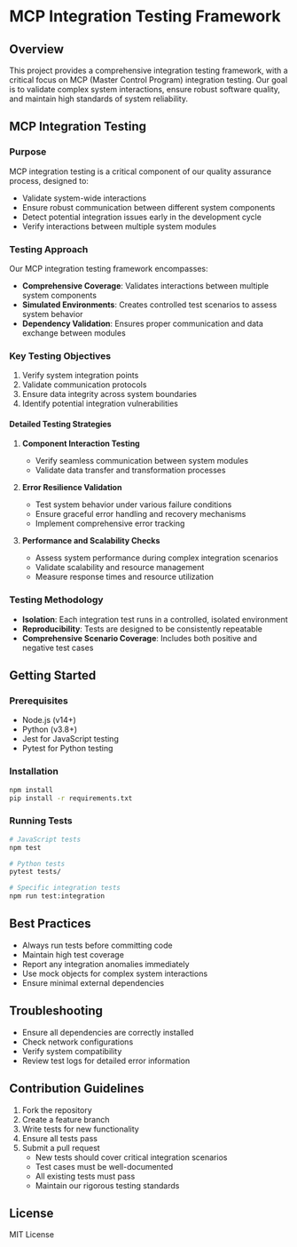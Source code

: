 # MCP Integration Testing Framework

## Overview
This project provides a comprehensive integration testing framework, with a critical focus on MCP (Master Control Program) integration testing. Our goal is to validate complex system interactions, ensure robust software quality, and maintain high standards of system reliability.

## MCP Integration Testing

### Purpose
MCP integration testing is a critical component of our quality assurance process, designed to:
- Validate system-wide interactions
- Ensure robust communication between different system components
- Detect potential integration issues early in the development cycle
- Verify interactions between multiple system modules

### Testing Approach
Our MCP integration testing framework encompasses:
- **Comprehensive Coverage**: Validates interactions between multiple system components
- **Simulated Environments**: Creates controlled test scenarios to assess system behavior
- **Dependency Validation**: Ensures proper communication and data exchange between modules

### Key Testing Objectives
1. Verify system integration points
2. Validate communication protocols
3. Ensure data integrity across system boundaries
4. Identify potential integration vulnerabilities

#### Detailed Testing Strategies
1. **Component Interaction Testing**
   - Verify seamless communication between system modules
   - Validate data transfer and transformation processes

2. **Error Resilience Validation**
   - Test system behavior under various failure conditions
   - Ensure graceful error handling and recovery mechanisms
   - Implement comprehensive error tracking

3. **Performance and Scalability Checks**
   - Assess system performance during complex integration scenarios
   - Validate scalability and resource management
   - Measure response times and resource utilization

### Testing Methodology
- **Isolation**: Each integration test runs in a controlled, isolated environment
- **Reproducibility**: Tests are designed to be consistently repeatable
- **Comprehensive Scenario Coverage**: Includes both positive and negative test cases

## Getting Started
### Prerequisites
- Node.js (v14+)
- Python (v3.8+)
- Jest for JavaScript testing
- Pytest for Python testing

### Installation
```bash
npm install
pip install -r requirements.txt
```

### Running Tests
```bash
# JavaScript tests
npm test

# Python tests
pytest tests/

# Specific integration tests
npm run test:integration
```

## Best Practices
- Always run tests before committing code
- Maintain high test coverage
- Report any integration anomalies immediately
- Use mock objects for complex system interactions
- Ensure minimal external dependencies

## Troubleshooting
- Ensure all dependencies are correctly installed
- Check network configurations
- Verify system compatibility
- Review test logs for detailed error information

## Contribution Guidelines
1. Fork the repository
2. Create a feature branch
3. Write tests for new functionality
4. Ensure all tests pass
5. Submit a pull request
   - New tests should cover critical integration scenarios
   - Test cases must be well-documented
   - All existing tests must pass
   - Maintain our rigorous testing standards

## License
MIT License